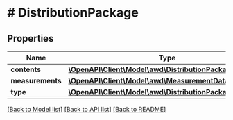 # # DistributionPackage

## Properties

Name | Type | Description | Notes
------------ | ------------- | ------------- | -------------
**contents** | [**\OpenAPI\Client\Model\awd\DistributionPackageContents**](DistributionPackageContents.md) |  |
**measurements** | [**\OpenAPI\Client\Model\awd\MeasurementData**](MeasurementData.md) |  |
**type** | [**\OpenAPI\Client\Model\awd\DistributionPackageType**](DistributionPackageType.md) |  |

[[Back to Model list]](../../README.md#models) [[Back to API list]](../../README.md#endpoints) [[Back to README]](../../README.md)

